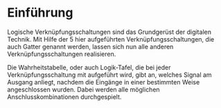 # Einführung
Logische Verknüpfungsschaltungen sind das Grundgerüst der digitalen 
Technik. Mit Hilfe der 5 hier aufgeführten Verknüpfungsschaltungen,
die auch Gatter genannt werden, lassen sich nun alle anderen 
Verknüpfungsschaltungen realisieren.

Die Wahrheitstabelle, oder auch Logik-Tafel, die bei jeder 
Verknüpfungsschaltung mit aufgeführt wird, gibt an, welches Signal am 
Ausgang anliegt, nachdem die Eingänge in einer bestimmten Weise 
angeschlossen wurden. Dabei werden alle möglichen 
Anschlusskombinationen durchgespielt.


